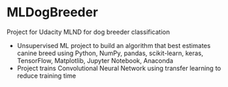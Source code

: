 # MLDogBreeder
Project for Udacity MLND for dog breeder classification

-	Unsupervised ML project to build an algorithm that best estimates canine breed using Python, NumPy, pandas, scikit-learn, keras, TensorFlow, Matplotlib, Jupyter Notebook, Anaconda 
- Project trains Convolutional Neural Network using transfer learning to reduce training time

